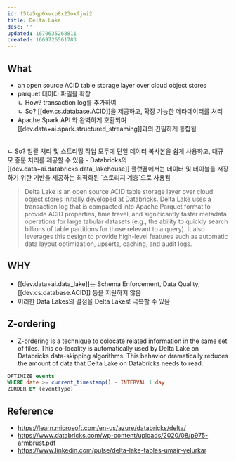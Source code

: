 ```yaml
---
id: f5ta5qp6kvcp8x23oxfjwi2
title: Delta Lake
desc: ''
updated: 1670635268811
created: 1669726561783
---
```


## What
- an open source ACID table storage layer over cloud object stores
- parquet 데이터 파일을 확장<br>
    ㄴ How? transaction log를 추가하여 <br>
    ㄴ So? [[dev.cs.database.ACID]]을 제공하고, 확장 가능한 메타데이터를 처리
- Apache Spark API 와 완벽하게 호환되며 [[dev.data+ai.spark.structured_streaming]]과의 긴밀하게 통합됨
<br>
    ㄴ So? 일괄 처리 및 스트리밍 작업 모두에 단일 데이터 복사본을 쉽게 사용하고, 대규모 증분 처리를 제공할 수 있음
- Databricks의 [[dev.data+ai.databricks.data_lakehouse]] 플랫폼에서는 데이터 및 테이블을 저장하기 위한 기반을 제공하는 최적화된 `스토리지 계층`으로 사용됨

> Delta Lake is an open source ACID table storage layer over cloud object stores initially
developed at Databricks. Delta Lake uses a transaction log that is
compacted into Apache Parquet format to provide ACID properties,
time travel, and significantly faster metadata operations for large
tabular datasets (e.g., the ability to quickly search billions of table
partitions for those relevant to a query). It also leverages this design to provide high-level features such as automatic data layout
optimization, upserts, caching, and audit logs.

## WHY
- [[dev.data+ai.data_lake]]는 Schema Enforcement, Data Quality, [[dev.cs.database.ACID]] 등을 지원하지 않음
- 이러한 Data Lakes의 결점을 Delta Lake로 극복할 수 있음

## Z-ordering
- Z-ordering is a technique to colocate related information in the same set of files. This co-locality is automatically used by Delta Lake on Databricks data-skipping algorithms. This behavior dramatically reduces the amount of data that Delta Lake on Databricks needs to read. 

```sql
OPTIMIZE events
WHERE date >= current_timestamp() - INTERVAL 1 day
ZORDER BY (eventType)
```

## Reference
- https://learn.microsoft.com/en-us/azure/databricks/delta/
- https://www.databricks.com/wp-content/uploads/2020/08/p975-armbrust.pdf
- https://www.linkedin.com/pulse/delta-lake-tables-umair-yelurkar
